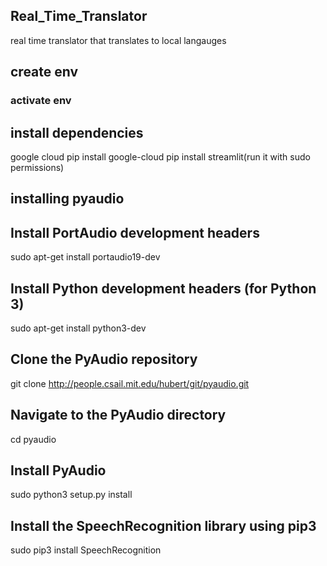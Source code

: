 ## Real_Time_Translator
real time translator that translates to local langauges
## create env 
### activate env
## install dependencies
   google cloud
  pip install google-cloud
  pip install streamlit(run it with sudo permissions)

  ## installing pyaudio
  ## Install PortAudio development headers
sudo apt-get install portaudio19-dev

## Install Python development headers (for Python 3)
sudo apt-get install python3-dev

## Clone the PyAudio repository
git clone http://people.csail.mit.edu/hubert/git/pyaudio.git

## Navigate to the PyAudio directory
cd pyaudio

## Install PyAudio
sudo python3 setup.py install

## Install the SpeechRecognition library using pip3
sudo pip3 install SpeechRecognition

  


